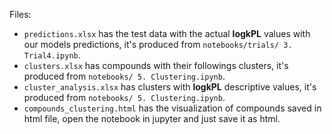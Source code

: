 Files:

- `predictions.xlsx` has the test data with the actual **logkPL** values with our models predictions, it's produced from `notebooks/trials/ 3. Trial4.ipynb`.
- `clusters.xlsx` has compounds with their followings clusters, it's produced from `notebooks/ 5. Clustering.ipynb`.
- `cluster_analysis.xlsx` has clusters with **logkPL** descriptive values, it's produced from `notebooks/ 5. Clustering.ipynb`.
- `compounds_clustering.html` has the visualization of compounds saved in html file, open the notebook in jupyter and just save it as html.